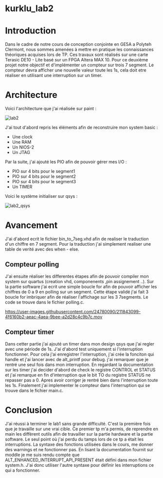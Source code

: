 # kurklu_lab2


# Introduction
Dans le cadre de notre cours de conception conjointe en GE5A a Polyteh Clermont, nous sommes amenées à mettre en pratique les connaissances théoriques acquises lors de TP. Ces travaux sont réalisés sur une carte Terasic DE10 - Lite basé sur un FPGA Altera MAX 10. Pour ce deuxième projet notre objectif et d'implémenter un compteur sur trois 7 segment. Le compteur devra afficher une nouvelle valeur toute les 1s, cela doit etre réaliser en utilisant une interruption sur un timer.


# Architecture
Voici l'architecture que j'ai réalisée sur paint :

![lab2](https://user-images.githubusercontent.com/24780090/211839652-f88ff0c1-7246-49c2-b8b6-950c2bf19ab3.jpg)

J'ai tout d'abord repris les éléments afin de reconstruire mon system basic :
* Une clock
* Une RAM
* Un NIOS-2
* Un JTAG

Par la suite, j'ai ajouté les PIO afin de pouvoir gérer mes I/O :
* PIO sur 4 bits pour le segment1
* PIO sur 4 bits pour le segment2
* PIO sur 4 bits pour le segment3
* Un TIMER

Voici le système initialiser sur qsys :

![lab2_qsys](https://user-images.githubusercontent.com/24780090/211839872-e2330fc6-c873-4232-878d-f696c17ae4e7.jpg)


# Avancement

J'ai d'abord ecrit le fichier bin_to_7seg.vhd afin de realiser le traduction d'un chiffre en 7 segment. Pour la traduction j'ai simplement realiser une table de verité avec des when - else.

## Compteur polling
J'ai ensuite réaliser les differentes étapes afin de pouvoir compiler mon system sur quartus (creation vhd, componenents ,pin assignement ..). Sur la partie software j'ai ecrit une simple boucle for afin de pouvoir afficher les chiffres de 0 a 9 en polling sur un segment. Cette étape validé j'ai fait 3 boucle for imbriquer afin de réaliser l'affichage sur les 3 7segments. Le code se trouve dans le fichier polling.c.

https://user-images.githubusercontent.com/24780090/211843099-4f6160b2-aeac-4aea-9bee-a2d28c4c9b7c.mov


## Compteur timer
Dans cetter partie j'ai ajouté un timer dans mon design qsys que j'ai regler avec une période de 1s. J'ai d'abord test uniquement si l'interruption fonctionner. Pour cela j'ai enregistrer l'interruption, j'ai crée la fonciton qui handle et j'ai lancer avec de alt_printf pour debug. j'ai remarquer que je rentré une seul fois dans mon interruption. En regardant la documentation sur les timer j'ai decider d'abord de check le registre CONTROL et STATUS et j'ai remarque en fin d'interruption que le bit TO du registre STATUS ne repasser pas a 0. Apres avoir corriger je rentré bien dans l'interruption toute les 1s. Finalement j'ai implementer le compteur dans l'interruption qui se trouve dans le fichier main.c.



# Conclusion

J'ai réussi à terminer le lab1 sans grande difficulté. C'est la première fois que je travaille sur une vrai cible. Ce premier tp m'a permis, de reprendre en main les diffèrent outils afin de travailler sur la partie hardware et la partie software. Le seul point où j'ai perdu du tamps lors de ce tp a était les interruptions. La syntaxe des fonctions utilisées dans le cours, me donner des warnings et ne fonctionner pas. En lisant la documentation fournit sur moddle je me suis rendu compte que ALT_ENHANCED_INTERRUPT_API_PRESENT était défini dans mon fichier system.h. J'ai donc utiliser l'autre syntaxe pour définir les interruptions ce qui a fonctionner. 
